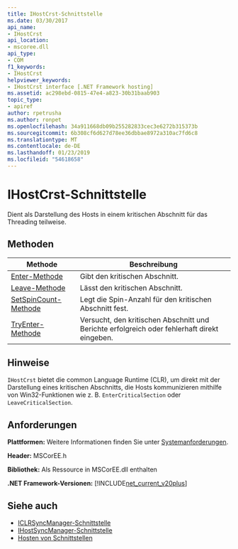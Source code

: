 ```yaml
---
title: IHostCrst-Schnittstelle
ms.date: 03/30/2017
api_name:
- IHostCrst
api_location:
- mscoree.dll
api_type:
- COM
f1_keywords:
- IHostCrst
helpviewer_keywords:
- IHostCrst interface [.NET Framework hosting]
ms.assetid: ac298ebd-0815-47e4-a823-30b31baab903
topic_type:
- apiref
author: rpetrusha
ms.author: ronpet
ms.openlocfilehash: 34a911668db09b255282833cec3e6272b315373b
ms.sourcegitcommit: 6b308cf6d627d78ee36dbbae8972a310ac7fd6c8
ms.translationtype: MT
ms.contentlocale: de-DE
ms.lasthandoff: 01/23/2019
ms.locfileid: "54618658"
---
```

# <a name="ihostcrst-interface"></a>IHostCrst-Schnittstelle
Dient als Darstellung des Hosts in einem kritischen Abschnitt für das Threading teilweise.  
  
## <a name="methods"></a>Methoden  
  
|Methode|Beschreibung|  
|------------|-----------------|  
|[Enter-Methode](../../../../docs/framework/unmanaged-api/hosting/ihostcrst-enter-method.md)|Gibt den kritischen Abschnitt.|  
|[Leave-Methode](../../../../docs/framework/unmanaged-api/hosting/ihostcrst-leave-method.md)|Lässt den kritischen Abschnitt.|  
|[SetSpinCount-Methode](../../../../docs/framework/unmanaged-api/hosting/ihostcrst-setspincount-method.md)|Legt die Spin-Anzahl für den kritischen Abschnitt fest.|  
|[TryEnter-Methode](../../../../docs/framework/unmanaged-api/hosting/ihostcrst-tryenter-method.md)|Versucht, den kritischen Abschnitt und Berichte erfolgreich oder fehlerhaft direkt eingeben.|  
  
## <a name="remarks"></a>Hinweise  
 `IHostCrst` bietet die common Language Runtime (CLR), um direkt mit der Darstellung eines kritischen Abschnitts, die Hosts kommunizieren mithilfe von Win32-Funktionen wie z. B. `EnterCriticalSection` oder `LeaveCriticalSection`.  
  
## <a name="requirements"></a>Anforderungen  
 **Plattformen:** Weitere Informationen finden Sie unter [Systemanforderungen](../../../../docs/framework/get-started/system-requirements.md).  
  
 **Header:** MSCorEE.h  
  
 **Bibliothek:** Als Ressource in MSCorEE.dll enthalten  
  
 **.NET Framework-Versionen:** [!INCLUDE[net_current_v20plus](../../../../includes/net-current-v20plus-md.md)]  
  
## <a name="see-also"></a>Siehe auch
- [ICLRSyncManager-Schnittstelle](../../../../docs/framework/unmanaged-api/hosting/iclrsyncmanager-interface.md)
- [IHostSyncManager-Schnittstelle](../../../../docs/framework/unmanaged-api/hosting/ihostsyncmanager-interface.md)
- [Hosten von Schnittstellen](../../../../docs/framework/unmanaged-api/hosting/hosting-interfaces.md)

